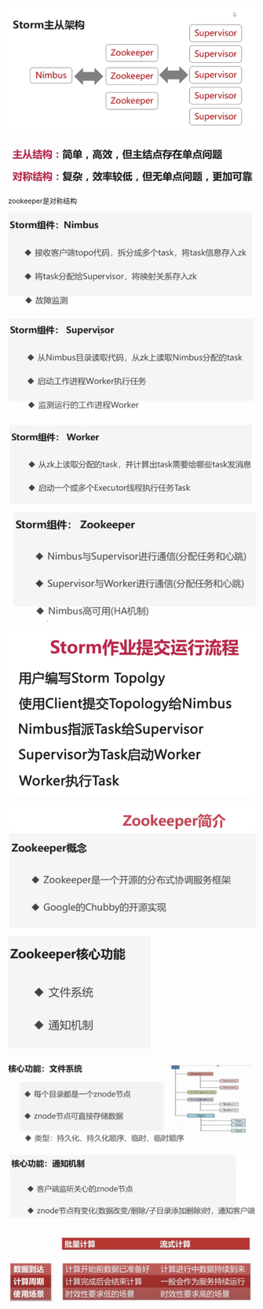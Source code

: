 ![](../md/img/ggzhangxiaochao/1298744-20180626160104495-996767844.png)

![](../md/img/ggzhangxiaochao/1298744-20180626162728414-1914990233.png)

zookeeper是对称结构

![](../md/img/ggzhangxiaochao/1298744-20180626160229739-542064258.png)

![](../md/img/ggzhangxiaochao/1298744-20180626160306563-1455012550.png)

![](../md/img/ggzhangxiaochao/1298744-20180626160416559-307782960.png)

![](../md/img/ggzhangxiaochao/1298744-20180626160453378-1533811202.png)

![](../md/img/ggzhangxiaochao/1298744-20180626163132866-537176053.png)

![](../md/img/ggzhangxiaochao/1298744-20180626160604415-1694947575.png)

![](../md/img/ggzhangxiaochao/1298744-20180626160643711-133476466.png)

![](../md/img/ggzhangxiaochao/1298744-20180626160710881-999954085.png)

![](../md/img/ggzhangxiaochao/1298744-20180626160812253-121379765.png)

![](../md/img/ggzhangxiaochao/1298744-20180626162537911-34262204.png)

